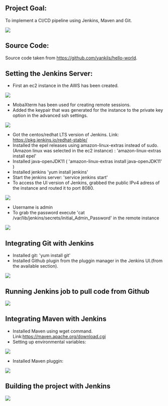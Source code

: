 
## Project Goal:

To implement a CI/CD pipeline using Jenkins, Maven and Git.

![](./plan.jpg)


## Source Code:

Source code taken from https://github.com/yankils/hello-world.


## Setting the Jenkins Server:

* First an ec2 instance in the AWS has been created.

![](instance.png)

* MobaXterm has been used for creating remote sessions.
* Added the keypair that was generated for the instance to the private key option in the advanced 
  ssh settings.

![](MobaXterm.png)

* Got the centos/redhat LTS version of Jenkins. Link: https://pkg.jenkins.io/redhat-stable/  
* Installed the epel releases using amazon-linux-extras instead of sudo.(Amazon linux was selected in the ec2 instance)
  : 'amazon-linux-extras install epel'
* Installed java-openJDK11 ( 'amazon-linux-extras install java-openJDK11' )
* Installed jenkins 'yum install jenkins'
* Start the jenkins server: 'service jenkins start'
* To access the UI version of Jenkins, grabbed the public IPv4 adress of the instance and 
  routed it to port 8080.

![](./Jenkin's_Ready.png)

* Username is admin
* To grab the password execute 'cat /var/lib/jenkins/secrets/initial_Admin_Password' in the remote instance

![](./Jenkin's_DashBoard.png)


## Integrating Git with Jenkins

* Installed git: 'yum install git'
* Installed Github plugin from the pluggin manager in the Jenkins UI.(from the available section).

![](./Github_Pluggin.png)




## Running Jenkins job to pull code from Github

![](./Github_pull.png)
## Integrating Maven with Jenkins
* Installed Maven using wget command. Link:https://maven.apache.org/download.cgi
* Setting up environmental variables:

![](Setting_Envs.png)

* Installed Maven pluggin:

![](Maven_Pluggin.png)




## Building the project with Jenkins

![](./Maven_Project.png)
